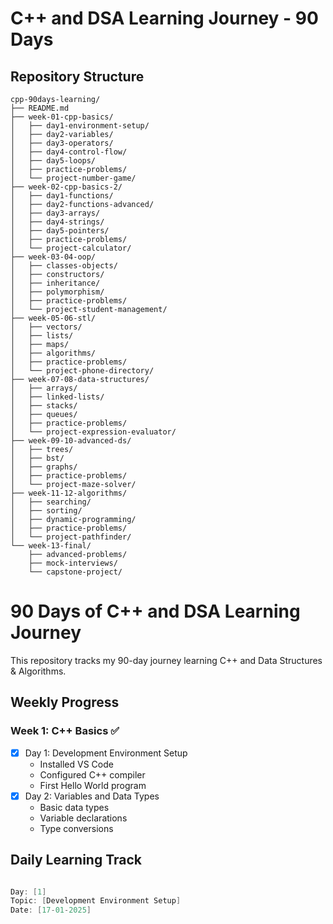 # C++ and DSA Learning Journey - 90 Days

## Repository Structure
```
cpp-90days-learning/
├── README.md
├── week-01-cpp-basics/
│   ├── day1-environment-setup/
│   ├── day2-variables/
│   ├── day3-operators/
│   ├── day4-control-flow/
│   ├── day5-loops/
│   ├── practice-problems/
│   └── project-number-game/
├── week-02-cpp-basics-2/
│   ├── day1-functions/
│   ├── day2-functions-advanced/
│   ├── day3-arrays/
│   ├── day4-strings/
│   ├── day5-pointers/
│   ├── practice-problems/
│   └── project-calculator/
├── week-03-04-oop/
│   ├── classes-objects/
│   ├── constructors/
│   ├── inheritance/
│   ├── polymorphism/
│   ├── practice-problems/
│   └── project-student-management/
├── week-05-06-stl/
│   ├── vectors/
│   ├── lists/
│   ├── maps/
│   ├── algorithms/
│   ├── practice-problems/
│   └── project-phone-directory/
├── week-07-08-data-structures/
│   ├── arrays/
│   ├── linked-lists/
│   ├── stacks/
│   ├── queues/
│   ├── practice-problems/
│   └── project-expression-evaluator/
├── week-09-10-advanced-ds/
│   ├── trees/
│   ├── bst/
│   ├── graphs/
│   ├── practice-problems/
│   └── project-maze-solver/
├── week-11-12-algorithms/
│   ├── searching/
│   ├── sorting/
│   ├── dynamic-programming/
│   ├── practice-problems/
│   └── project-pathfinder/
└── week-13-final/
    ├── advanced-problems/
    ├── mock-interviews/
    └── capstone-project/
```


# 90 Days of C++ and DSA Learning Journey

This repository tracks my 90-day journey learning C++ and Data Structures & Algorithms.

## Weekly Progress

### Week 1: C++ Basics ✅
- [x] Day 1: Development Environment Setup
  - Installed VS Code
  - Configured C++ compiler
  - First Hello World program
- [x] Day 2: Variables and Data Types
  - Basic data types
  - Variable declarations
  - Type conversions

## Daily Learning Track
```cpp

Day: [1]
Topic: [Development Environment Setup]
Date: [17-01-2025]

```
